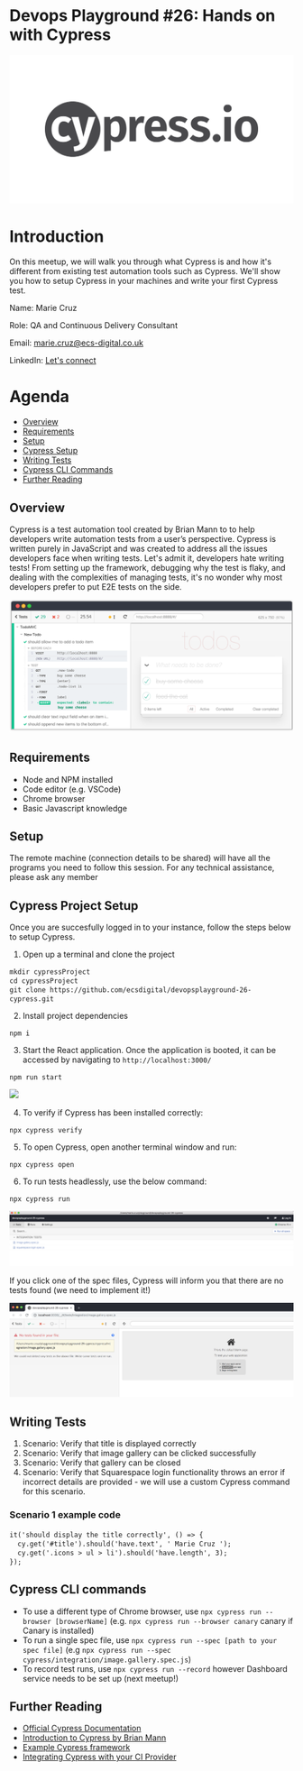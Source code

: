 # Devops Playground #26: Hands on with Cypress 
![](images/cypress-io-logo.png)

# Introduction
On this meetup, we will walk you through what Cypress is and how it's different from existing test automation tools such as Cypress. We'll show you how to setup Cypress in your machines and write your first Cypress test.

Name: Marie Cruz

Role: QA and Continuous Delivery Consultant

Email: marie.cruz@ecs-digital.co.uk

LinkedIn: [Let's connect](https://www.linkedin.com/in/marie-desiree-cruz-95841242/)

# Agenda

- [Overview](#overview)
- [Requirements](#requirements)
- [Setup](#setup)
- [Cypress Setup](#cypress-project-setup)
- [Writing Tests](#writing-tests)
- [Cypress CLI Commands](#cypress-cli-commands)
- [Further Reading](#further-reading)

## Overview

Cypress is a test automation tool created by Brian Mann to to help developers write automation tests from a user’s perspective. Cypress is written purely in JavaScript and was created to address all the issues developers face when writing tests. Let's admit it, developers hate writing tests! From setting up the framework, debugging why the test is flaky, and dealing with the complexities of managing tests, it's no wonder why most developers prefer to put E2E tests on the side. 

![](images/cypress-test-runner.png)

## Requirements
- Node and NPM installed
- Code editor (e.g. VSCode)
- Chrome browser
- Basic Javascript knowledge

## Setup
The remote machine (connection details to be shared) will have all the programs you need to follow this session. For any technical assistance, please ask any member

## Cypress Project Setup
Once you are succesfully logged in to your instance, follow the steps below to setup Cypress.

1. Open up a terminal and clone the project
```
mkdir cypressProject
cd cypressProject
git clone https://github.com/ecsdigital/devopsplayground-26-cypress.git

```
2. Install project dependencies 
```
npm i
```

3. Start the React application. Once the application is booted, it can be accessed by navigating to `http://localhost:3000/`
```
npm run start
```

![](images/react-app.png)

4. To verify if Cypress has been installed correctly:
```
npx cypress verify
```

5. To open Cypress, open another terminal window and run:
```
npx cypress open
```

6. To run tests headlessly, use the below command:
```
npx cypress run
```

![](images/cypress-runner.png)

If you click one of the spec files, Cypress will inform you that there are no tests found (we need to implement it!)

![](images/cypress-no-tests.png)

## Writing Tests
1. Scenario: Verify that title is displayed correctly
2. Scenario: Verify that image gallery can be clicked successfully
3. Scenario: Verify that gallery can be closed
4. Scenario: Verify that Squarespace login functionality throws an error if incorrect details are provided - we will use a custom Cypress command for this scenario.

### Scenario 1 example code
```
it('should display the title correctly', () => {
  cy.get('#title').should('have.text', ' Marie Cruz ');
  cy.get('.icons > ul > li').should('have.length', 3);
});
```

## Cypress CLI commands

- To use a different type of Chrome browser, use `npx cypress run --browser [browserName]` (e.g. `npx cypress run --browser canary` canary if Canary is installed)
- To run a single spec file, use `npx cypress run --spec [path to your spec file]` (e.g `npx cypress run --spec cypress/integration/image.gallery.spec.js`)
- To record test runs, use `npx cypress run --record` however Dashboard service needs to be set up (next meetup!)   

## Further Reading

- [Official Cypress Documentation](https://docs.cypress.io)
- [Introduction to Cypress by Brian Mann](https://www.youtube.com/watch?v=pJ349YntoIs)
- [Example Cypress framework](https://github.com/cypress-io/cypress-example-kitchensink)
- [Integrating Cypress with your CI Provider](https://docs.cypress.io/guides/guides/continuous-integration.html)
